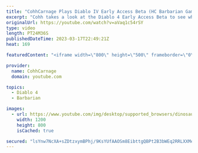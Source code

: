 ```yaml
---
title: "CohhCarnage Plays Diablo IV Early Access Beta (HC Barbarian Gameplay) - Episode 5"
excerpt: "Cohh takes a look at the Diablo 4 Early Access Beta to see what it has to offer. - Watch live at https://www.twitch.tv/cohhcarnage ..."
originalUrl: https://youtube.com/watch?v=aVaq1c54rSY
type: video
length: PT24M36S
publishedDateTime: 2023-03-17T22:49:21Z
heat: 169

featuredContent: "<iframe width=\"800\" height=\"500\" frameborder=\"0\" src=\"https://www.youtube.com/embed/aVaq1c54rSY\" allow=\"accelerometer; autoplay; encrypted-media; gyroscope; picture-in-picture\" allowfullscreen></iframe>"

provider:
  name: CohhCarnage
  domain: youtube.com

topics:
  - Diablo 4
  - Barbarian

images:
  - url: https://www.youtube.com/img/desktop/supported_browsers/dinosaur.png
    width: 1200
    height: 800
    isCached: true

secured: "lsYnw7NcXA+sZDtzxymBPhj/9KsYUfAAOSm8EibttgQBPt2B3bWEq2RRLXXMepoD/Kz1kl+LaTfB7pFRLkPasPNtXUw5wBsPeYPmnk3/djqu+FhMAoZ7cdU5cTPeFKdE+Dunwx06RO0FqSdre6MJ3+t6b6ItpzjTePk5AYNA+WggUFAwjtlaB743O4kfylAu9Mzfrxr9qfWW4N1GpHvz3KyL/Hixba3oFxO9rBcqxWdo1+EaBecdzRVwZ06SjA74SuzlhzeNZK9x5A9XFf3J16cXINrb8RZwWgEoyh7FGBk0hOZULjW31bLheCAePuWW3ZvOGZCGT7KLu9bD0lFMtx2m1V4sftJfKeOBjzVU+5ZKyAEUIJLyPWT/7zwqJlGYFxqa+OlEZxE87WbaUL4qIg==;ci/jwY03hRWMx/R+R6d0ww=="
---
```


